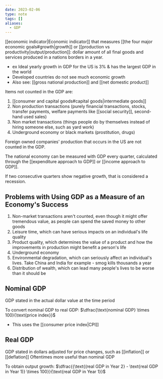 ```yaml
---
date: 2023-02-06
type: note
tags: []
aliases:
  - GDP
---
```


[[economic indicator|Economic indicator]] that measures [[the four major economic goals#growth|growth]] or [[production vs productivity|output/production]]: dollar amount of all final goods and services produced in a nations borders in a year.
- ex Ideal yearly growth in GDP for the US is 3% & has the largest GDP in the world
- Developed countries do not see much economic growth
- Also see: [[gross national production]] and [[net domestic product]]

Items not counted in the GDP are:
1. [[consumer and capital goods#capital goods|intermediate goods]]
2. Non production transactions (purely financial transactions, stocks, transfer payments, welfare payments like [[social security]], second-hand used sales)
3. Non market transactions (things people do by themselves instead of hiring someone else, such as yard work)
4. Underground economy or black markets (prostitution, drugs)

Foreign owned companies' production that occurs in the US are not counted in the GDP.

The national economy can be measured with GDP every quarter, calculated through the [[expenditure approach to GDP]] or [[income approach to GDP]].

If two consecutive quarters show negative growth, that is considered a recession.

## Problems with Using GDP as a Measure of an Economy's Success
1. Non-market transactions aren't counted, even though it might offer tremendous value, as people can spend the saved money to other goods
2. Leisure time, which can have serious impacts on an individual's life quality
3. Product quality, which determines the value of a product and how the improvements in production might benefit a person's life
4. Underground economy
5. Environmental degradation, which can seriously affect an individual's lives. Take China and India for example - smog kills thousands a year
6. Distribution of wealth, which can lead many people's lives to be worse than it should be

## Nominal GDP
GDP stated in the actual dollar value at the time period

To convert nominal GDP to real GDP: $\dfrac{\text{nominal GDP} \times 100}{\text{price index}}$
- This uses the [[consumer price index|CPI]]

## Real GDP
GDP stated in dollars adjusted for price changes, such as [[inflation]] or [[deflation]]
Oftentimes more useful than nominal GDP

To obtain output growth: $\dfrac{{\text{(real GDP in Year 2} - \text{real GDP in Year 1)} \times 100}}{\text{real GDP in Year 1}}$

